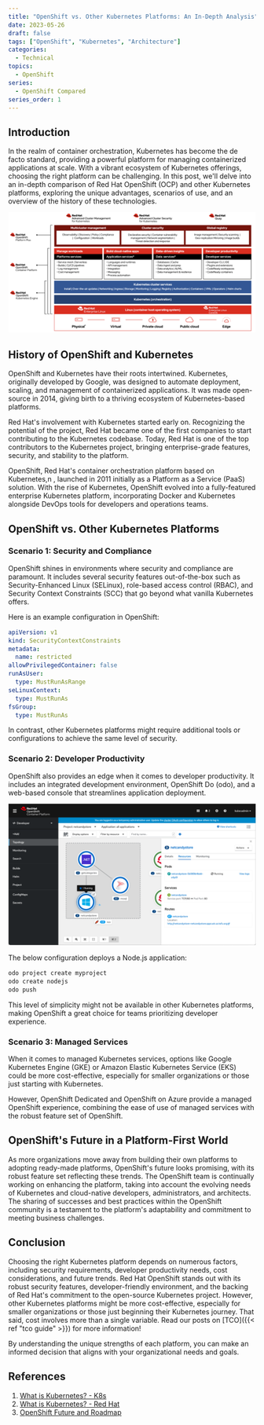 ```yaml
---
title: "OpenShift vs. Other Kubernetes Platforms: An In-Depth Analysis"
date: 2023-05-26
draft: false
tags: ["OpenShift", "Kubernetes", "Architecture"]
categories:
  - Technical
topics:
  - OpenShift
series:
  - OpenShift Compared
series_order: 1
---
```


## Introduction

In the realm of container orchestration, Kubernetes has become the de facto standard, providing a powerful platform for managing containerized applications at scale. With a vibrant ecosystem of Kubernetes offerings, choosing the right platform can be challenging. In this post, we'll delve into an in-depth comparison of Red Hat OpenShift (OCP) and other Kubernetes platforms, exploring the unique advantages, scenarios of use, and an overview of the history of these technologies.

![](ocp-marketecture.png)

## History of OpenShift and Kubernetes

OpenShift and Kubernetes have their roots intertwined. Kubernetes, originally developed by Google, was designed to automate deployment, scaling, and management of containerized applications. It was made open-source in 2014, giving birth to a thriving ecosystem of Kubernetes-based platforms.

Red Hat's involvement with Kubernetes started early on. Recognizing the potential of the project, Red Hat became one of the first companies to start contributing to the Kubernetes codebase. Today, Red Hat is one of the top contributors to the Kubernetes project, bringing enterprise-grade features, security, and stability to the platform.

OpenShift, Red Hat's container orchestration platform based on Kubernetes,n , launched in 2011 initially as a Platform as a Service (PaaS) solution. With the rise of Kubernetes, OpenShift evolved into a fully-featured enterprise Kubernetes platform, incorporating Docker and Kubernetes alongside DevOps tools for developers and operations teams.

## OpenShift vs. Other Kubernetes Platforms

### Scenario 1: Security and Compliance

OpenShift shines in environments where security and compliance are paramount. It includes several security features out-of-the-box such as Security-Enhanced Linux (SELinux), role-based access control (RBAC), and Security Context Constraints (SCC) that go beyond what vanilla Kubernetes offers.

Here is an example configuration in OpenShift:

```yaml
apiVersion: v1
kind: SecurityContextConstraints
metadata:
  name: restricted
allowPrivilegedContainer: false
runAsUser:
  type: MustRunAsRange
seLinuxContext:
  type: MustRunAs
fsGroup:
  type: MustRunAs
```

In contrast, other Kubernetes platforms might require additional tools or configurations to achieve the same level of security.

### Scenario 2: Developer Productivity

OpenShift also provides an edge when it comes to developer productivity. It includes an integrated development environment, OpenShift Do (odo), and a web-based console that streamlines application deployment.

![](ocp-deploy-dash.png)

The below configuration deploys a Node.js application:

```bash
odo project create myproject
odo create nodejs
odo push
```

This level of simplicity might not be available in other Kubernetes platforms, making OpenShift a great choice for teams prioritizing developer experience.

### Scenario 3: Managed Services

When it comes to managed Kubernetes services, options like Google Kubernetes Engine (GKE) or Amazon Elastic Kubernetes Service (EKS) could be more cost-effective, especially for smaller organizations or those just starting with Kubernetes.

However, OpenShift Dedicated and OpenShift on Azure provide a managed OpenShift experience, combining the ease of use of managed services with the robust feature set of OpenShift.

## OpenShift's Future in a Platform-First World

As more organizations move away from building their own platforms to adopting ready-made platforms, OpenShift's future looks promising, with its robust feature set reflecting these trends. The OpenShift team is continually working on enhancing the platform, taking into account the evolving needs of Kubernetes and cloud-native developers, administrators, and architects. The sharing of successes and best practices within the OpenShift community is a testament to the platform's adaptability and commitment to meeting business challenges.

## Conclusion

Choosing the right Kubernetes platform depends on numerous factors, including security requirements, developer productivity needs, cost considerations, and future trends. Red Hat OpenShift stands out with its robust security features, developer-friendly environment, and the backing of Red Hat's commitment to the open-source Kubernetes project. However, other Kubernetes platforms might be more cost-effective, especially for smaller organizations or those just beginning their Kubernetes journey. That said, cost involves more than a single variable. Read our posts on [TCO]({{< ref "tco guide" >}}) for more information!

By understanding the unique strengths of each platform, you can make an informed decision that aligns with your organizational needs and goals.

## References

1. [What is Kubernetes? - K8s](https://kubernetes.io/docs/concepts/overview/what-is-kubernetes/)
2. [What is Kubernetes? - Red Hat](https://www.redhat.com/en/topics/containers/what-is-kubernetes)
3. [OpenShift Future and Roadmap](https://cloud.redhat.com/blog/openshift-roadmap-briefing-from-openshift-commons-gathering-amsterdam-2023)
